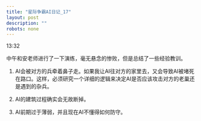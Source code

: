 ```yaml
---
title: "星际争霸AI日记_17"
layout: post
description: ""
robots: none
---
```


13:32

中午和安老师进行了一下演练，毫无悬念的惨败，但是总结了一些经验教训。

1. AI会被对方的兵牵着鼻子走。如果我让AI往对方的家里去，又会导致AI被堵死在路口。这样，必须研究一个详细的逻辑来决定AI是否应该攻击对方的老巢还是遇到的杂兵。

2. AI的建筑过程确实会无故断掉。

3. AI前期过于薄弱，并且现在AI不懂得如何防守。